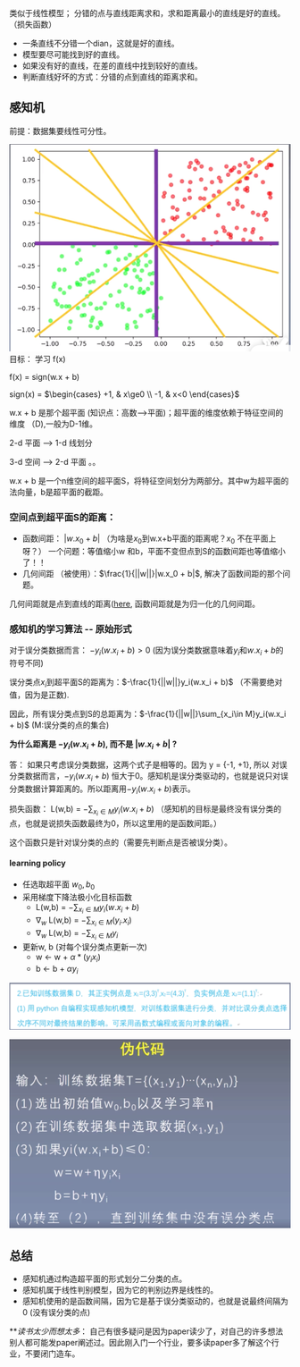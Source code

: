 类似于线性模型； 分错的点与直线距离求和，求和距离最小的直线是好的直线。（损失函数）
- 一条直线不分错一个dian，这就是好的直线。
- 模型要尽可能找到好的直线。
- 如果没有好的直线，在差的直线中找到较好的直线。
- 判断直线好坏的方式：分错的点到直线的距离求和。

## 感知机
前提：数据集要线性可分性。

![perceptron_example](/pictures/perceptron_example.png)
目标： 学习 f(x)

f(x) = sign(w.x + b)

sign(x) =
$\begin{cases}
+1, & x\ge0 \\
-1, & x<0
\end{cases}$

w.x + b 是那个超平面 (知识点：高数-->平面)；超平面的维度依赖于特征空间的维度 （D),一般为D-1维。

2-d 平面 --> 1-d 线划分

3-d 空间 --> 2-d 平面
。。

w.x + b 是一个n维空间的超平面S，将特征空间划分为两部分。其中w为超平面的法向量，b是超平面的截距。

### 空间点到超平面S的距离：
- 函数间距： $|w.x_0 + b|$ （为啥是$x_0$到w.x+b平面的距离呢？$x_0$ 不在平面上呀？） 一个问题：等值缩小w 和b，平面不变但点到S的函数间距也等值缩小了！！
- 几何间距 （被使用）：$\frac{1}{||w||}|w.x_0 + b|$, 解决了函数间距的那个问题。

几何间距就是点到直线的距离([here](https://www.zhihu.com/question/20466147), 函数间距就是为归一化的几何间距。

### 感知机的学习算法 -- 原始形式
对于误分类数据而言： $-y_i(w.x_i + b)>0$ (因为误分类数据意味着$y_i$和$w.x_i+b$的符号不同)

误分类点$x_i$到超平面S的距离为：$-\frac{1}{||w||}y_i(w.x_i + b)$ （不需要绝对值，因为是正数).

因此，所有误分类点到S的总距离为：$-\frac{1}{||w||}\sum_{x_i\in M}y_i(w.x_i + b)$ (M:误分类的点的集合)

**为什么距离是 $-y_i(w.x_i + b)$, 而不是 |$w.x_i + b$| ?**

答： 如果只考虑误分类数据，这两个式子是相等的。因为 y = {-1, +1}, 所以 对误分类数据而言，$-y_i(w.x_i + b)$ 恒大于0。感知机是误分类驱动的，也就是说只对误分类数据计算距离的。所以距离用$-y_i(w.x_i + b)$表示。



损失函数： L(w,b) = $-\sum_{x_i\in M}y_i(w.x_i + b)$ （感知机的目标是最终没有误分类的点，也就是说损失函数最终为0，所以这里用的是函数间距。）

这个函数只是针对误分类的点的（需要先判断点是否被误分类）。

#### learning policy
- 任选取超平面 $w_0, b_0$
- 采用梯度下降法极小化目标函数
  - L(w,b) = $-\sum_{x_i\in M}y_i(w.x_i + b)$
  - $\nabla_{w}$ L(w,b) = $-\sum_{x_i\in M}(y_i.x_i)$
  - $\nabla_{w}$ L(w,b) = $-\sum_{x_i\in M}y_i$
- 更新w, b (对每个误分类点更新一次)
  - w <- w + $\alpha * (y_ix_i)$
  - b <- b + $\alpha y_i$

![作业](/pictures/perceptron-homework.png)

![伪代码](/pictures/perceptron-seducode.png)


## 总结
- 感知机通过构造超平面的形式划分二分类的点。
- 感知机属于线性判别模型，因为它的判别边界是线性的。
- 感知机使用的是函数间隔，因为它是基于误分类驱动的，也就是说最终间隔为0 (没有误分类的点)


***读书太少而想太多*： 自己有很多疑问是因为paper读少了，对自己的许多想法别人都可能发paper阐述过。因此刚入门一个行业，要多读paper多了解这个行业，不要闭门造车。
